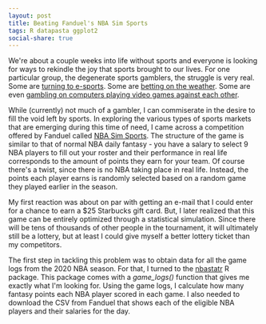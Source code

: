 ```yaml
---
layout: post
title: Beating Fanduel's NBA Sim Sports
tags: R datapasta ggplot2
social-share: true
---
```


We're about a couple weeks into life without sports and everyone is looking for ways to rekindle the joy that sports brought to our lives. For one particular group, the degenerate sports gamblers, the struggle is very real. Some are [turning to e-sports](https://www.draftkings.com/fantasy-league-of-legends). Some are [betting on the weather](https://betonweather.io/). Some are even [gambling on computers playing video games against each other](https://www.fanduel.com/awesemocontests).

While (currently) not much of a gambler, I can commiserate in the desire to fill the void left by sports. In exploring the various types of sports markets that are emerging during this time of need, I came across a competition offered by Fanduel called [NBA Sim Sports](https://www.fanduel.com/sim-sports-nba). The structure of the game is similar to that of normal NBA daily fantasy - you have a salary to select 9 NBA players to fill out your roster and their performance in real life corresponds to the amount of points they earn for your team. Of course there's a twist, since there is no NBA taking place in real life. Instead, the points each player earns is randomly selected based on a random game they played earlier in the season.

My first reaction was about on par with getting an e-mail that I could enter for a chance to earn a $25 Starbucks gift card. But, I later realized that this game can be entirely optimized through a statistical simulation. Since there will be tens of thousands of other people in the tournament, it will ultimately still be a lottery, but at least I could give myself a better lottery ticket than my competitors.

The first step in tackling this problem was to obtain data for all the game logs from the 2020 NBA season. For that, I turned to the [nbastatr](https://github.com/abresler/nbastatR) R package. This package comes with a *game_logs()* function that gives me exactly what I'm looking for. Using the game logs, I calculate how many fantasy points each NBA player scored in each game. I also needed to download the CSV from Fanduel that shows each of the eligible NBA players and their salaries for the day.

